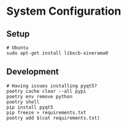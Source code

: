 # System Configuration

## Setup

```shell
# Ubuntu
sudo apt-get install libxcb-xinerama0
```

## Development

```shell
# Having issues installing pyqt5?
poetry cache clear --all pypi
poetry env remove python
poetry shell
pip install pyqt5
pip freeze > requirements.txt
poetry add $(cat requirements.txt)
```
